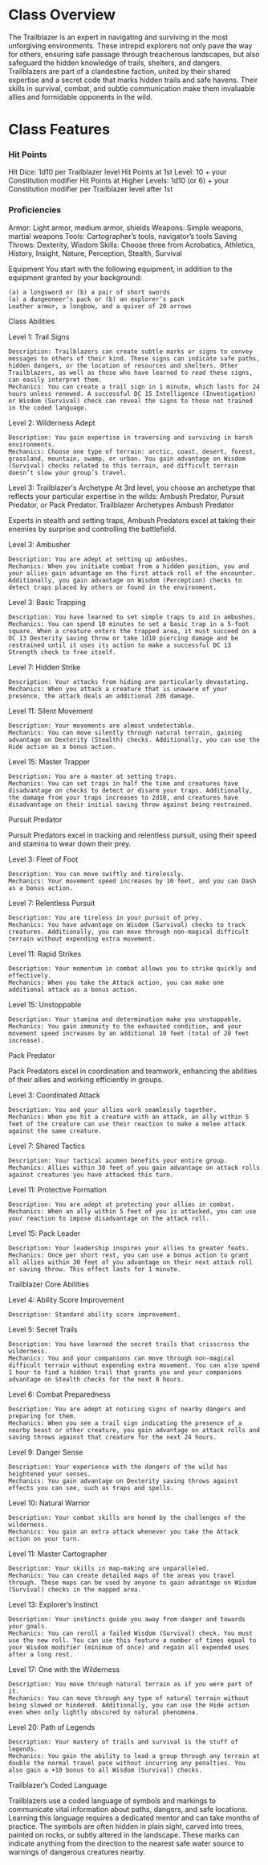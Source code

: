 # Class Overview
The Trailblazer is an expert in navigating and surviving in the most unforgiving environments. These intrepid explorers not only pave the way for others, ensuring safe passage through treacherous landscapes, but also safeguard the hidden knowledge of trails, shelters, and dangers. Trailblazers are part of a clandestine faction, united by their shared expertise and a secret code that marks hidden trails and safe havens. Their skills in survival, combat, and subtle communication make them invaluable allies and formidable opponents in the wild.
# Class Features
### Hit Points
Hit Dice: 1d10 per Trailblazer level
Hit Points at 1st Level: 10 + your Constitution modifier
Hit Points at Higher Levels: 1d10 (or 6) + your Constitution modifier per Trailblazer level after 1st

### Proficiencies

Armor: Light armor, medium armor, shields
Weapons: Simple weapons, martial weapons
Tools: Cartographer’s tools, navigator’s tools
Saving Throws: Dexterity, Wisdom
    Skills: Choose three from Acrobatics, Athletics, History, Insight, Nature, Perception, Stealth, Survival

Equipment
You start with the following equipment, in addition to the equipment granted by your background:

    (a) a longsword or (b) a pair of short swords
    (a) a dungeoneer’s pack or (b) an explorer’s pack
    Leather armor, a longbow, and a quiver of 20 arrows

Class Abilities

Level 1: Trail Signs

    Description: Trailblazers can create subtle marks or signs to convey messages to others of their kind. These signs can indicate safe paths, hidden dangers, or the location of resources and shelters. Other Trailblazers, as well as those who have learned to read these signs, can easily interpret them.
    Mechanics: You can create a trail sign in 1 minute, which lasts for 24 hours unless renewed. A successful DC 15 Intelligence (Investigation) or Wisdom (Survival) check can reveal the signs to those not trained in the coded language.

Level 2: Wilderness Adept

    Description: You gain expertise in traversing and surviving in harsh environments.
    Mechanics: Choose one type of terrain: arctic, coast, desert, forest, grassland, mountain, swamp, or urban. You gain advantage on Wisdom (Survival) checks related to this terrain, and difficult terrain doesn’t slow your group’s travel.

Level 3: Trailblazer's Archetype
At 3rd level, you choose an archetype that reflects your particular expertise in the wilds: Ambush Predator, Pursuit Predator, or Pack Predator.
Trailblazer Archetypes
Ambush Predator

Experts in stealth and setting traps, Ambush Predators excel at taking their enemies by surprise and controlling the battlefield.

Level 3: Ambusher

    Description: You are adept at setting up ambushes.
    Mechanics: When you initiate combat from a hidden position, you and your allies gain advantage on the first attack roll of the encounter. Additionally, you gain advantage on Wisdom (Perception) checks to detect traps placed by others or found in the environment.

Level 3: Basic Trapping

    Description: You have learned to set simple traps to aid in ambushes.
    Mechanics: You can spend 10 minutes to set a basic trap in a 5-foot square. When a creature enters the trapped area, it must succeed on a DC 13 Dexterity saving throw or take 1d10 piercing damage and be restrained until it uses its action to make a successful DC 13 Strength check to free itself.

Level 7: Hidden Strike

    Description: Your attacks from hiding are particularly devastating.
    Mechanics: When you attack a creature that is unaware of your presence, the attack deals an additional 2d6 damage.

Level 11: Silent Movement

    Description: Your movements are almost undetectable.
    Mechanics: You can move silently through natural terrain, gaining advantage on Dexterity (Stealth) checks. Additionally, you can use the Hide action as a bonus action.

Level 15: Master Trapper

    Description: You are a master at setting traps.
    Mechanics: You can set traps in half the time and creatures have disadvantage on checks to detect or disarm your traps. Additionally, the damage from your traps increases to 2d10, and creatures have disadvantage on their initial saving throw against being restrained.

Pursuit Predator

Pursuit Predators excel in tracking and relentless pursuit, using their speed and stamina to wear down their prey.

Level 3: Fleet of Foot

    Description: You can move swiftly and tirelessly.
    Mechanics: Your movement speed increases by 10 feet, and you can Dash as a bonus action.

Level 7: Relentless Pursuit

    Description: You are tireless in your pursuit of prey.
    Mechanics: You have advantage on Wisdom (Survival) checks to track creatures. Additionally, you can move through non-magical difficult terrain without expending extra movement.

Level 11: Rapid Strikes

    Description: Your momentum in combat allows you to strike quickly and effectively.
    Mechanics: When you take the Attack action, you can make one additional attack as a bonus action.

Level 15: Unstoppable

    Description: Your stamina and determination make you unstoppable.
    Mechanics: You gain immunity to the exhausted condition, and your movement speed increases by an additional 10 feet (total of 20 feet increase).

Pack Predator

Pack Predators excel in coordination and teamwork, enhancing the abilities of their allies and working efficiently in groups.

Level 3: Coordinated Attack

    Description: You and your allies work seamlessly together.
    Mechanics: When you hit a creature with an attack, an ally within 5 feet of the creature can use their reaction to make a melee attack against the same creature.

Level 7: Shared Tactics

    Description: Your tactical acumen benefits your entire group.
    Mechanics: Allies within 30 feet of you gain advantage on attack rolls against creatures you have attacked this turn.

Level 11: Protective Formation

    Description: You are adept at protecting your allies in combat.
    Mechanics: When an ally within 5 feet of you is attacked, you can use your reaction to impose disadvantage on the attack roll.

Level 15: Pack Leader

    Description: Your leadership inspires your allies to greater feats.
    Mechanics: Once per short rest, you can use a bonus action to grant all allies within 30 feet of you advantage on their next attack roll or saving throw. This effect lasts for 1 minute.

Trailblazer Core Abilities

Level 4: Ability Score Improvement

    Description: Standard ability score improvement.

Level 5: Secret Trails

    Description: You have learned the secret trails that crisscross the wilderness.
    Mechanics: You and your companions can move through non-magical difficult terrain without expending extra movement. You can also spend 1 hour to find a hidden trail that grants you and your companions advantage on Stealth checks for the next 8 hours.

Level 6: Combat Preparedness

    Description: You are adept at noticing signs of nearby dangers and preparing for them.
    Mechanics: When you see a trail sign indicating the presence of a nearby beast or other creature, you gain advantage on attack rolls and saving throws against that creature for the next 24 hours.

Level 9: Danger Sense

    Description: Your experience with the dangers of the wild has heightened your senses.
    Mechanics: You gain advantage on Dexterity saving throws against effects you can see, such as traps and spells.

Level 10: Natural Warrior

    Description: Your combat skills are honed by the challenges of the wilderness.
    Mechanics: You gain an extra attack whenever you take the Attack action on your turn.

Level 11: Master Cartographer

    Description: Your skills in map-making are unparalleled.
    Mechanics: You can create detailed maps of the areas you travel through. These maps can be used by anyone to gain advantage on Wisdom (Survival) checks in the mapped area.

Level 13: Explorer’s Instinct

    Description: Your instincts guide you away from danger and towards your goals.
    Mechanics: You can reroll a failed Wisdom (Survival) check. You must use the new roll. You can use this feature a number of times equal to your Wisdom modifier (minimum of once) and regain all expended uses after a long rest.

Level 17: One with the Wilderness

    Description: You move through natural terrain as if you were part of it.
    Mechanics: You can move through any type of natural terrain without being slowed or hindered. Additionally, you can use the Hide action even when only lightly obscured by natural phenomena.

Level 20: Path of Legends

    Description: Your mastery of trails and survival is the stuff of legends.
    Mechanics: You gain the ability to lead a group through any terrain at double the normal travel pace without incurring any penalties. You also gain a +10 bonus to all Wisdom (Survival) checks.

Trailblazer’s Coded Language

Trailblazers use a coded language of symbols and markings to communicate vital information about paths, dangers, and safe locations. Learning this language requires a dedicated mentor and can take months of practice. The symbols are often hidden in plain sight, carved into trees, painted on rocks, or subtly altered in the landscape. These marks can indicate anything from the direction to the nearest safe water source to warnings of dangerous creatures nearby.